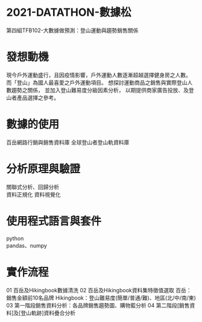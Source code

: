 # 2021-DATATHON-數據松
第四組TFB102-大數據做預測：登山運動與趨勢銷售關係

# 發想動機
現今戶外運動盛行，且因疫情影響，戶外運動人數逐漸超越選擇健身房之人數。
而「登山」為國人最喜愛之戶外運動項目。
想探討運動商品之銷售與實際登山人數趨勢之關係，
並加入登山難易度分級因素分析，
以期提供商家廣告投放、及登山者產品選擇之參考。

# 數據的使用
百岳網路行銷與銷售資料庫
全球登⼭者登⼭軌資料庫

# 分析原理與驗證
關聯式分析、回歸分析<br>
資料正規化
資料視覺化

# 使用程式語言與套件
python<br>
pandas、numpy<br>

# 實作流程
01 百岳及Hikingbook數據清洗
02 百岳及Hikingbook資料集特徵值選取
   百岳：銷售金額前10名品牌
   Hikingbook：登山難易度(簡單/普通/難)、地區(北/中/南/東)
03 第一階段銷售資料分析：各品牌銷售趨勢圖、購物藍分析
04 第二階段[銷售資料]及[登山軌跡]資料疊合分析
